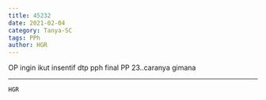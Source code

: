 ```yaml
---
title: 45232
date: 2021-02-04
category: Tanya-SC
tags: PPh
author: HGR
---
```


OP ingin ikut insentif dtp pph final PP 23..caranya gimana

---



`HGR`
